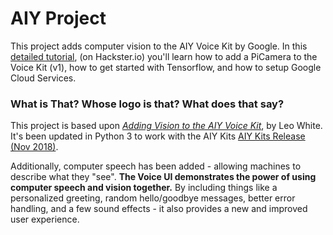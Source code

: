# AIY Project
This project adds computer vision to the AIY Voice Kit by Google. In this <a href="https://www.hackster.io/elizmyers/add-vision-to-the-aiy-voice-kit-e9ff3d">detailed tutorial</a>, (on Hackster.io) you'll learn how to add a PiCamera to the Voice Kit (v1), how to get started with Tensorflow, and how to setup Google Cloud Services. 

### What is That? Whose logo is that? What does that say?
This project is based upon <a href="http://blog.mybigideas.uk/2018/03/adding-vision-to-your-aiy-project-in-4.html"><i>Adding Vision to the AIY Voice Kit</i></a>, by Leo White. It's been updated in Python 3 to work with the AIY Kits <a href="https://github.com/google/aiyprojects-raspbian/releases/tag/v20181116">AIY Kits Release (Nov 2018)</a>.

Additionally, computer speech has been added - allowing machines to describe what they "see". <b>The Voice UI demonstrates the power of using computer speech and vision together.</b> By including things like a personalized greeting, random hello/goodbye messages, better error handling, and a few sound effects - it also provides a new and improved user experience. 

